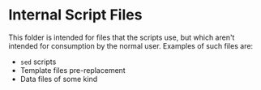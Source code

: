 # Internal Script Files

This folder is intended for files that the scripts use, but which aren't intended for consumption by the normal user.
Examples of such files are:

- `sed` scripts
- Template files pre-replacement
- Data files of some kind
